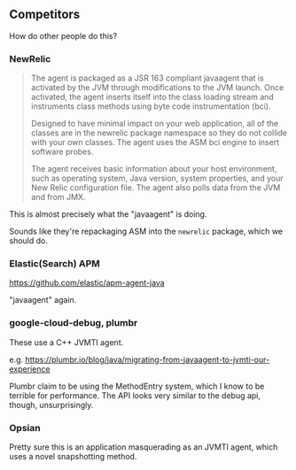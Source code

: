 ## Competitors

How do other people do this?


### NewRelic

> The agent is packaged as a JSR 163 compliant javaagent that is activated by the JVM through
 modifications to the JVM launch. Once activated, the agent inserts itself into the class
  loading stream and instruments class methods using byte code instrumentation (bci).
>
> Designed to have minimal impact on your web application, all of the classes are in the
 newrelic package namespace so they do not collide with your own classes. The agent uses
  the ASM bci engine to insert software probes.
>
> The agent receives basic information about your host environment, such as operating system,
 Java version, system properties, and your New Relic configuration file. The agent also polls
  data from the JVM and from JMX.


This is almost precisely what the "javaagent" is doing.

Sounds like they're repackaging ASM into the `newrelic` package, which we should do.


### Elastic(Search) APM

https://github.com/elastic/apm-agent-java

"javaagent" again.


### google-cloud-debug, plumbr

These use a C++ JVMTI agent.

e.g. https://plumbr.io/blog/java/migrating-from-javaagent-to-jvmti-our-experience

Plumbr claim to be using the MethodEntry system, which I know to be terrible for
performance. The API looks very similar to the debug api, though, unsurprisingly.


### Opsian

Pretty sure this is an application masquerading as an JVMTI agent, which uses
a novel snapshotting method.
